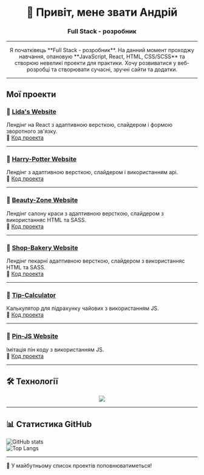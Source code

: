 # <h1 align="center">👋 Привіт, мене звати Андрій</h1>
<h3 align="center"> Full Stack - розробник </h3>

---

<p align="center">Я початківець **Full Stack - розробник**. На данний момент проходжу навчання, опановую **JavaScript, React, HTML, CSS/SCSS** та створюю невеликі проекти для практики.
Хочу розвиватися у веб-розробці та створювати сучасні, зручні сайти та додатки.  </p>

---

## Мої проекти

### 🔹 [Lida's Website](https://ageyan.github.io/lidas-website-react/)
Лендінг на React з адаптивною версткою, слайдером і формою зворотного зв'язку.  
📂 [Код проекта](https://github.com/ageyan/lidas-website-react)

---

### 🔹 [Harry-Potter Website](https://ageyan.github.io/harry-potter-website/)
Лендінг з адаптивною версткою, слайдером і використанням api.  
📂 [Код проекта](https://github.com/ageyan/harry-potter-website)

---

### 🔹 [Beauty-Zone Website](https://ageyan.github.io/genius-homework-4/)
Лендінг салону краси з адаптивною версткою, слайдером з використанняс HTML та SASS.  
📂 [Код проекта](https://github.com/ageyan/genius-homework-4)

---

### 🔹 [Shop-Bakery Website](https://ageyan.github.io/shop-bakery/)
Лендінг пекарні адаптивною версткою, слайдером з використанняс HTML та SASS.  
📂 [Код проекта](https://github.com/ageyan/shop-bakery)

---

### 🔹 [Tip-Calculator](https://ageyan.github.io/tip-calculator/)
Калькулятор для підрахунку чайових з використанням JS.  
📂 [Код проекта](https://github.com/ageyan/tip-calculator)

---

### 🔹 [Pin-JS Website](https://ageyan.github.io/pin-js/)
Імітація пін коду з використанням JS.  
📂 [Код проекта](https://github.com/ageyan/shop-bakery)

---

## 🛠️ Технології

<p align="center">
  <img src="https://skillicons.dev/icons?i=react,js,ts,html,css,sass,git,github,vscode" />
</p>

---

## 📊 Статистика GitHub

![GitHub stats](https://github-readme-stats.vercel.app/api?username=ageyan&show_icons=true&theme=radical)  
![Top Langs](https://github-readme-stats.vercel.app/api/top-langs/?username=ageyan&layout=compact&theme=radical)

---

📌 У майбутньому список проектів поповнюватиметься!
